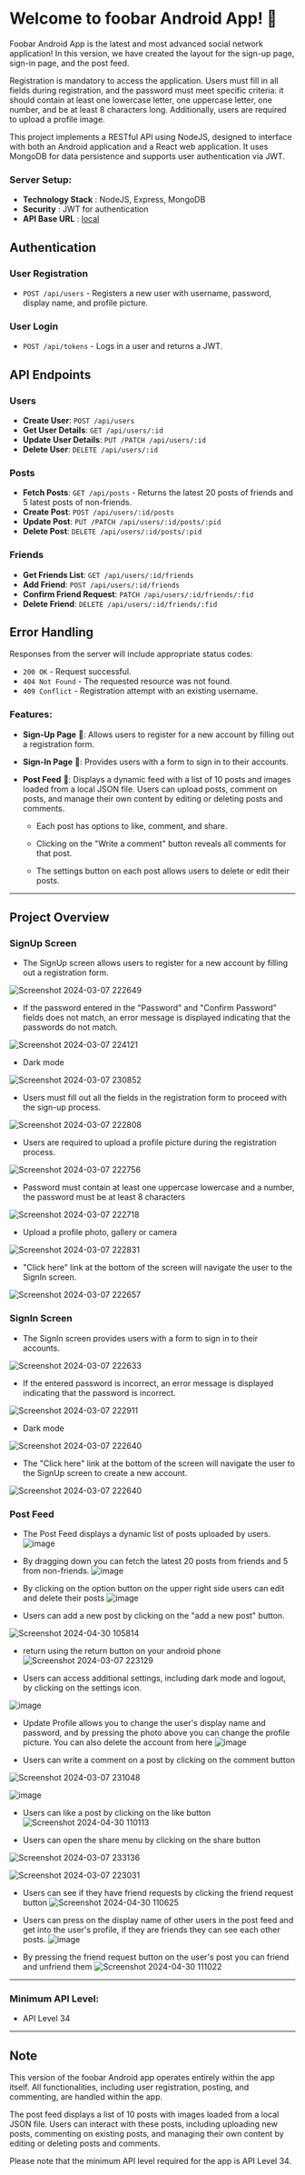 
# Welcome to foobar Android App! 📱

Foobar Android App is the latest and most advanced social network application! In this version, we have created the layout for the sign-up page, sign-in page, and the post feed.

Registration is mandatory to access the application. Users must fill in all fields during registration, and the password must meet specific criteria: it should contain at least one lowercase letter, one uppercase letter, one number, and be at least 8 characters long. Additionally, users are required to upload a profile image.

This project implements a RESTful API using NodeJS, designed to interface with both an Android application and a React web application. It uses MongoDB for data persistence and supports user authentication via JWT.

### Server Setup:

- **Technology Stack** : NodeJS, Express, MongoDB
- **Security** : JWT for authentication
- **API Base URL** : [local](http://10.0.2.2:8080/api/)

## Authentication
### User Registration
- `POST /api/users` - Registers a new user with username, password, display name, and profile picture.
### User Login
- `POST /api/tokens` - Logs in a user and returns a JWT.

## API Endpoints
### Users
- **Create User**: `POST /api/users`
- **Get User Details**: `GET /api/users/:id`
- **Update User Details**: `PUT /PATCH /api/users/:id`
- **Delete User**: `DELETE /api/users/:id`

### Posts
- **Fetch Posts**: `GET /api/posts` - Returns the latest 20 posts of friends and 5 latest posts of non-friends.
- **Create Post**: `POST /api/users/:id/posts`
- **Update Post**: `PUT /PATCH /api/users/:id/posts/:pid`
- **Delete Post**: `DELETE /api/users/:id/posts/:pid`

### Friends
- **Get Friends List**: `GET /api/users/:id/friends`
- **Add Friend**: `POST /api/users/:id/friends`
- **Confirm Friend Request**: `PATCH /api/users/:id/friends/:fid`
- **Delete Friend**: `DELETE /api/users/:id/friends/:fid`

## Error Handling
Responses from the server will include appropriate status codes:
- `200 OK` - Request successful.
- `404 Not Found` - The requested resource was not found.
- `409 Conflict` - Registration attempt with an existing username.

### Features:

- **Sign-Up Page** 📝: Allows users to register for a new account by filling out a registration form.

- **Sign-In Page** 🔐: Provides users with a form to sign in to their accounts.

- **Post Feed** 📰: Displays a dynamic feed with a list of 10 posts and images loaded from a local JSON file. Users can upload posts, comment on posts, and manage their own content by editing or deleting posts and comments.

  - Each post has options to like, comment, and share.
  
  - Clicking on the "Write a comment" button reveals all comments for that post.
  
  - The settings button on each post allows users to delete or edit their posts.

---

## Project Overview


### SignUp Screen

- The SignUp screen allows users to register for a new account by filling out a registration form.

![Screenshot 2024-03-07 222649](https://github.com/Eliaddr119/Foobar-part2-Android/assets/113431442/88116ec0-3d54-478c-8b71-19fc493940d2)

- If the password entered in the "Password" and "Confirm Password" fields does not match, an error message is displayed indicating that the passwords do not match.
 
![Screenshot 2024-03-07 224121](https://github.com/Eliaddr119/Foobar-part2-Android/assets/113431442/50fcda43-ba7e-43e3-bd0c-ca10960bc1f6)

- Dark mode

![Screenshot 2024-03-07 230852](https://github.com/Eliaddr119/Foobar-part2-Android/assets/113431442/f0fefabe-e2b5-474d-8f17-e531fbcf6ce7)

- Users must fill out all the fields in the registration form to proceed with the sign-up process.

![Screenshot 2024-03-07 222808](https://github.com/Eliaddr119/Foobar-part2-Android/assets/113431442/5054f2e2-19f9-4d00-9bff-162f23f96fd7)

- Users are required to upload a profile picture during the registration process.

![Screenshot 2024-03-07 222756](https://github.com/Eliaddr119/Foobar-part2-Android/assets/113431442/4f59eadc-3c5f-46b1-a37e-235ff739128c)

- Password must contain at least one uppercase lowercase and a number, the password must be at least 8 characters

![Screenshot 2024-03-07 222718](https://github.com/Eliaddr119/Foobar-part2-Android/assets/113431442/4b0d564c-9f0c-4fd5-9b8f-30d71bc04a9c)

- Upload a profile photo, gallery or camera

![Screenshot 2024-03-07 222831](https://github.com/Eliaddr119/Foobar-part2-Android/assets/113431442/d4411154-7abe-4b1a-9267-68277535120e)


- "Click here" link at the bottom of the screen will navigate the user to the SignIn screen.

![Screenshot 2024-03-07 222657](https://github.com/Eliaddr119/Foobar-part2-Android/assets/113431442/737b3e0f-bfc8-4186-b411-58c5ae97826c)



### SignIn Screen

- The SignIn screen provides users with a form to sign in to their accounts.

![Screenshot 2024-03-07 222633](https://github.com/Eliaddr119/Foobar-part2-Android/assets/113431442/b9d75de9-39ab-4e55-a705-02317bf93688)

- If the entered password is incorrect, an error message is displayed indicating that the password is incorrect.

![Screenshot 2024-03-07 222911](https://github.com/Eliaddr119/Foobar-part2-Android/assets/113431442/a9d79da0-e959-44cc-ad8e-dd2605107e4d)

- Dark mode
  
![Screenshot 2024-03-07 222640](https://github.com/Eliaddr119/Foobar-part2-Android/assets/113431442/b1f49cd6-2713-4e3f-b386-7b3614de971b)
  
- The "Click here" link at the bottom of the screen will navigate the user to the SignUp screen to create a new account.

![Screenshot 2024-03-07 222640](https://github.com/Eliaddr119/Foobar-part2-Android/assets/113431442/f0a997c7-7b39-4889-812f-49b14e3dc796)



### Post Feed

- The Post Feed displays a dynamic list of posts uploaded by users.
  ![image](https://github.com/Eliaddr119/Foobar-part2-Android/assets/114868880/93e20a64-a5d9-49b9-85cc-45c36d45aaba)
- By dragging down you can fetch the latest 20 posts from friends and 5 from non-friends.
  ![image](https://github.com/Eliaddr119/Foobar-part2-Android/assets/114868880/b2d1e8e5-9c55-45a6-832e-e63bfc71b0d9)

- By clicking on the option button on the upper right side users can edit and delete their posts
![image](https://github.com/Eliaddr119/Foobar-part2-Android/assets/114868880/59d42f09-2f83-4050-92d9-c83f54aaee54)

- Users can add a new post by clicking on the "add a new post" button.

![Screenshot 2024-04-30 105814](https://github.com/Eliaddr119/Foobar-part2-Android/assets/114868880/89bf38a4-9124-48d7-93c2-7e22ee2721b6)
 * return using the return button on your android phone
![Screenshot 2024-03-07 223129](https://github.com/Eliaddr119/Foobar-part2-Android/assets/113431442/7d835e73-5c63-4561-a721-1bc31ac652f4)

- Users can access additional settings, including dark mode and logout, by clicking on the settings icon.

![image](https://github.com/Eliaddr119/Foobar-part2-Android/assets/114868880/d521965b-b7ac-4c8d-b799-78b0fab5550f)
- Update Profile allows you to change the user's display name and password, and by pressing the photo above you can change the profile picture. You can also delete the account from here
  ![image](https://github.com/Eliaddr119/Foobar-part2-Android/assets/114868880/e6c27b54-6135-4c26-bf44-33a1290582a9)

- Users can write a comment on a post by clicking on the comment button

![Screenshot 2024-03-07 231048](https://github.com/Eliaddr119/Foobar-part2-Android/assets/113431442/26f3363e-97f7-4d08-a193-cab45cbd1f37)

![image](https://github.com/Eliaddr119/Foobar-part2-Android/assets/114868880/9a2b4492-bb42-4a3e-b01e-31cd3dc60b14)

- Users can like a post by clicking on the like button
![Screenshot 2024-04-30 110113](https://github.com/Eliaddr119/Foobar-part2-Android/assets/114868880/d990a7a3-6014-4bb0-ab3d-a8c71b0c5b1f)

- Users can open the share menu by clicking on the share button
  
![Screenshot 2024-03-07 233136](https://github.com/Eliaddr119/Foobar-part2-Android/assets/113431442/b499a832-b0be-431a-9310-b382680908a2)

![Screenshot 2024-03-07 223031](https://github.com/Eliaddr119/Foobar-part2-Android/assets/113431442/68c1a3c0-d8d6-4de6-9f84-1796763363a2)

- Users can see if they have friend requests by clicking the friend request button
  ![Screenshot 2024-04-30 110625](https://github.com/Eliaddr119/Foobar-part2-Android/assets/114868880/58351a3d-a154-47b5-918b-2ad269814a56)

- Users can press on the display name of other users in the post feed and get into the user's profile, if they are friends they can see each other posts.
  ![image](https://github.com/Eliaddr119/Foobar-part2-Android/assets/114868880/2e805492-2338-4e49-a9d3-05ac919a29ac)
- By pressing the friend request button on the user's post you can friend and unfriend them
  ![Screenshot 2024-04-30 111022](https://github.com/Eliaddr119/Foobar-part2-Android/assets/114868880/df3d01e1-0ea1-4b27-a9a4-b4505de09548)

---

### Minimum API Level:

- API Level 34

---

## Note

This version of the foobar Android app operates entirely within the app itself. All functionalities, including user registration, posting, and commenting, are handled within the app.

The post feed displays a list of 10 posts with images loaded from a local JSON file. Users can interact with these posts, including uploading new posts, commenting on existing posts, and managing their own content by editing or deleting posts and comments.

Please note that the minimum API level required for the app is API Level 34.

